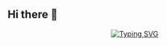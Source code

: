 ## Hi there 👋

<div align="center">
<a href="https://git.io/typing-svg"><img src="https://readme-typing-svg.herokuapp.com?font=Fira+Code&pause=1000&color=00FF00&background=1F1F1FCF&width=435&lines=(gabriel%40localhost)-%5B~%5D+%E2%94%80%24+whoami;Gabriel+Farias;(gabriel%40localhost)-%5B~%5D+%E2%94%80%24+echo+%22Bem-vindo!%22++;Bem-vindo!" alt="Typing SVG" /></a>
</div>
<!--
**gabr14l-f4r14s/gabr14l-f4r14s** is a ✨ _special_ ✨ repository because its `README.md` (this file) appears on your GitHub profile.

Here are some ideas to get you started:

- 🔭 I’m currently working on ...
- 🌱 I’m currently learning ...
- 👯 I’m looking to collaborate on ...
- 🤔 I’m looking for help with ...
- 💬 Ask me about ...
- 📫 How to reach me: ...
- 😄 Pronouns: ...
- ⚡ Fun fact: ...
-->

